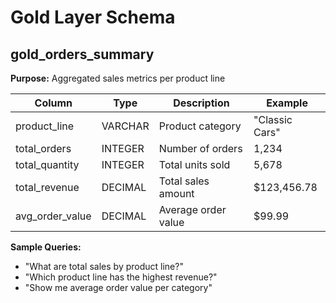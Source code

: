 # Gold Layer Schema

## gold_orders_summary

**Purpose:** Aggregated sales metrics per product line

| Column | Type | Description | Example |
|--------|------|-------------|---------|
| product_line | VARCHAR | Product category | "Classic Cars" |
| total_orders | INTEGER | Number of orders | 1,234 |
| total_quantity | INTEGER | Total units sold | 5,678 |
| total_revenue | DECIMAL | Total sales amount | $123,456.78 |
| avg_order_value | DECIMAL | Average order value | $99.99 |

**Sample Queries:**
- "What are total sales by product line?"
- "Which product line has the highest revenue?"
- "Show me average order value per category"